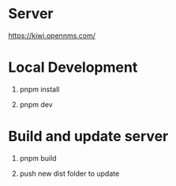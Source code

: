 # Server

https://kiwi.opennms.com/ 

# Local Development

1. pnpm install

2. pnpm dev

# Build and update server

1. pnpm build

2. push new dist folder to update
